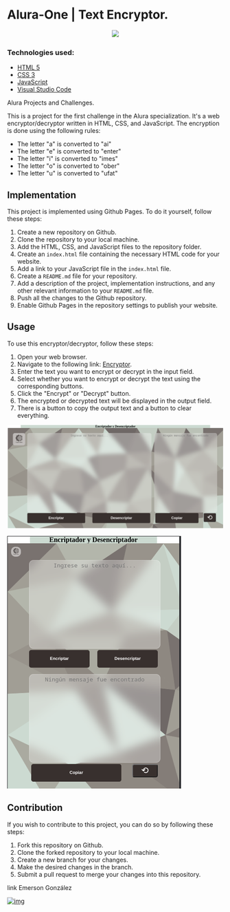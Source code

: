 # Alura-One | Text Encryptor.

<p align="center" >
     <img width="200" heigth="200" src="https://www.aqskill.com/wp-content/uploads/2021/08/maxresdefault.jpg">
</p>

### Technologies used:

- [HTML 5](https://developer.mozilla.org/es/docs/Web/HTTP)
- [CSS 3](https://developer.mozilla.org/es/docs/Web/CSS)
- [JavaScript](https://developer.mozilla.org/es/docs/Web/JavaScript)
- [Visual Studio Code](https://code.visualstudio.com)

Alura Projects and Challenges.

This is a project for the first challenge in the Alura specialization. It's a web encryptor/decryptor written in HTML, CSS, and JavaScript. The encryption is done using the following rules:

- The letter "a" is converted to "ai"
- The letter "e" is converted to "enter"
- The letter "i" is converted to "imes"
- The letter "o" is converted to "ober"
- The letter "u" is converted to "ufat"

## Implementation

This project is implemented using Github Pages. To do it yourself, follow these steps:

1. Create a new repository on Github.
2. Clone the repository to your local machine.
3. Add the HTML, CSS, and JavaScript files to the repository folder.
4. Create an `index.html` file containing the necessary HTML code for your website.
5. Add a link to your JavaScript file in the `index.html` file.
6. Create a `README.md` file for your repository.
7. Add a description of the project, implementation instructions, and any other relevant information to your `README.md` file.
8. Push all the changes to the Github repository.
9. Enable Github Pages in the repository settings to publish your website.



## Usage

To use this encryptor/decryptor, follow these steps:

1. Open your web browser.
2. Navigate to the following link: [Encryptor](https://emersondivb0.github.io/Alura-One/).
3. Enter the text you want to encrypt or decrypt in the input field.
4. Select whether you want to encrypt or decrypt the text using the corresponding buttons.
5. Click the "Encrypt" or "Decrypt" button.
6. The encrypted or decrypted text will be displayed in the output field.
7. There is a button to copy the output text and a button to clear everything.


![Encryptor in Desktop Browser](Imagenes/desktopAluraCrypt.png)

![Responsive Design](Imagenes/phoneAluraCrypt.png)

## Contribution

If you wish to contribute to this project, you can do so by following these steps:

1. Fork this repository on Github.
2. Clone the forked repository to your local machine.
3. Create a new branch for your changes.
4. Make the desired changes in the branch.
5. Submit a pull request to merge your changes into this repository.


link  Emerson González

[![img](https://camo.githubusercontent.com/c00f87aeebbec37f3ee0857cc4c20b21fefde8a96caf4744383ebfe44a47fe3f/68747470733a2f2f696d672e736869656c64732e696f2f62616467652f2d4c696e6b6564496e2d2532333030373742353f7374796c653d666f722d7468652d6261646765266c6f676f3d6c696e6b6564696e266c6f676f436f6c6f723d7768697465)](https://www.linkedin.com/in/emerson-gonzalez-developer/)
